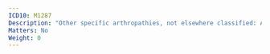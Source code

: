 ```yaml
---
ICD10: M1287
Description: "Other specific arthropathies, not elsewhere classified: Ankle and foot"
Matters: No
Weight: 0
---
```

